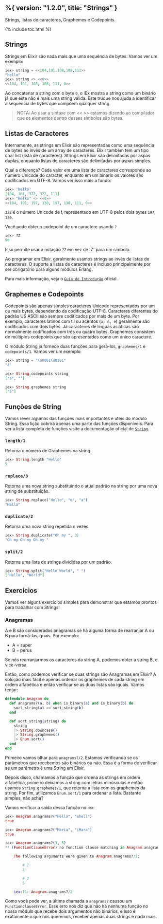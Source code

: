 %{
  version: "1.2.0",
  title: "Strings"
}
---

Strings, listas de caracteres, Graphemes e Codepoints.

{% include toc.html %}

## Strings

Strings em Elixir são nada mais que uma sequência de bytes. Vamos ver um exemplo:

```elixir
iex> string = <<104,101,108,108,111>>
"hello"
iex> string <> <<0>>
<<104, 101, 108, 108, 111, 0>>
```

Ao concatenar a string com o byte `0`, o IEx mostra a string como um binário já que este não é mais uma string válida. Este truque nos ajuda a identificar a sequência de bytes que compõem qualquer string.

>NOTA: Ao usar a sintaxe com << >> estamos dizendo ao compilador que os elementos dentro desses símbolos são bytes.

## Listas de Caracteres

Internamente, as strings em Elixir são representadas como uma sequência de bytes ao invés de um array de caracteres. Elixir também tem um tipo char list (lista de caracteres). Strings em Elixir são delimitadas por aspas duplas, enquanto listas de caracteres são delimitadas por aspas simples.

Qual a diferença? Cada valor em uma lista de caracteres corresponde ao número Unicode do caracter, enquanto em um binário os valores são codificados em UTF-8. Vamos ver isso mais a fundo:

```elixir
iex> 'hełło'
[104, 101, 322, 322, 111]
iex> "hełło" <> <<0>>
<<104, 101, 197, 130, 197, 130, 111, 0>>
```

`322` é o número Unicode de ł, representado em UTF-8 pelos dois bytes `197`, `130`.

Você pode obter o codepoint de um caractere usando `?`

```elixir
iex> ?Z  
90
```

Isso permite usar a notação `?Z` em vez de 'Z' para um símbolo.

Ao programar em Elixir, geralmente usamos strings ao invés de listas de caracteres. O suporte a listas de caracteres é incluso principalmente por ser obrigatório para alguns módulos Erlang.

Para mais informação, veja o [`Guia de Introdução`](http://elixir-lang.org/getting-started/binaries-strings-and-char-lists.html) oficial.

## Graphemes e Codepoints

Codepoints são apenas simples caracteres Unicode representados por um ou mais bytes, dependendo da codificação UTF-8. Caracteres diferentes do padrão US ASCII são sempre codificados por mais de um byte. Por exemplo, caracteres latinos com til ou acentos (`á, ñ, è`) geralmente são codificados com dois bytes. Já caracteres de línguas asiáticas são normalmente codificados com três ou quatro bytes. Graphemes consistem de múltiplos codepoints que são apresentados como um único caractere.

O módulo String já fornece duas funções para gerá-los, `graphemes/1` e `codepoints/1`. Vamos ver um exemplo:

```elixir
iex> string = "\u0061\u0301"
"á"

iex> String.codepoints string
["a", "́"]

iex> String.graphemes string
["á"]
```

## Funções de String

Vamos rever algumas das funções mais importantes e úteis do módulo String. Essa lição cobrirá apenas uma parte das funções disponíveis. Para ver a lista completa de funções visite a documentação oficial de [`String`](https://hexdocs.pm/elixir/String.html).

### `length/1`

Retorna o número de Graphemes na string.

```elixir
iex> String.length "Hello"
5
```

### `replace/3`

Retorna uma nova string substituindo o atual padrão na string por uma nova string de substituição.

```elixir
iex> String.replace("Hello", "e", "a")
"Hallo"
```

### `duplicate/2`

Retorna uma nova string repetida n vezes.

```elixir
iex> String.duplicate("Oh my ", 3)
"Oh my Oh my Oh my "
```

### `split/2`

Retorna uma lista de strings divididas por um padrão.

```elixir
iex> String.split("Hello World", " ")
["Hello", "World"]
```

## Exercícios

Vamos ver alguns exercícios simples para demonstrar que estamos prontos para trabalhar com Strings!

### Anagramas

A e B são considerados anagramas se há alguma forma de rearranjar A ou B para torná-las iguais. Por exemplo:

+ A = super
+ B = perus

Se nós rearranjarmos os caracteres da string A, podemos obter a string B, e vice-versa.

Então, como podemos verificar se duas strings são Anagramas em Elixir? A solução mais fácil é apenas ordenar os graphemes de cada string em ordem alfabética e então verificar se as duas listas são iguais. Vamos tentar:

```elixir
defmodule Anagram do
  def anagrams?(a, b) when is_binary(a) and is_binary(b) do
    sort_string(a) == sort_string(b)
  end

  def sort_string(string) do
    string
    |> String.downcase()
    |> String.graphemes()
    |> Enum.sort()
  end
end
```

Primeiro vamos olhar para `anagrams?/2`. Estamos verificando se os parâmetros que recebemos são binários ou não. Essa é a forma de verificar se um parâmetro é uma String em Elixir.

Depois disso, chamamos a função que ordena as strings em ordem alfabética, primeiro deixamos a string com letras minúsculas e então usamos `String.graphemes/1`, que retorna a lista com os graphemes da string. Por fim, utilizamos `Enum.sort/1` para ordenar a lista. Bastante simples, não acha?

Vamos verificar a saída dessa função no iex:

```elixir
iex> Anagram.anagrams?("Hello", "ohell")
true

iex> Anagram.anagrams?("María", "íMara")
true

iex> Anagram.anagrams?(3, 5)
** (FunctionClauseError) no function clause matching in Anagram.anagrams?/2

    The following arguments were given to Anagram.anagrams?/2:

        # 1
        3

        # 2
        5

    iex:11: Anagram.anagrams?/2
```

Como você pode ver, a última chamada a `anagrams?` causou um `FunctionClauseError`. Esse erro nos diz que não há nenhuma função no nosso módulo que recebe dois argumentos não binários, e isso é exatamente o que nós queremos, receber apenas duas strings e nada mais.
